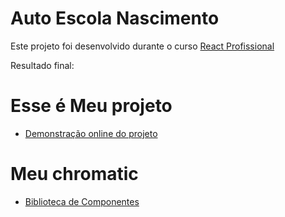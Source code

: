 # Auto Escola Nascimento

Este projeto foi desenvolvido durante o curso [React Profissional](http://nardiniacademy.com)

Resultado final:

# Esse é Meu projeto
- [Demonstração online do projeto](https://autoescolanasc.vercel.app/)

# Meu chromatic
- [Biblioteca de Componentes](https://www.chromatic.com/build?appId=604f6fbed9fb8400217d055a)
